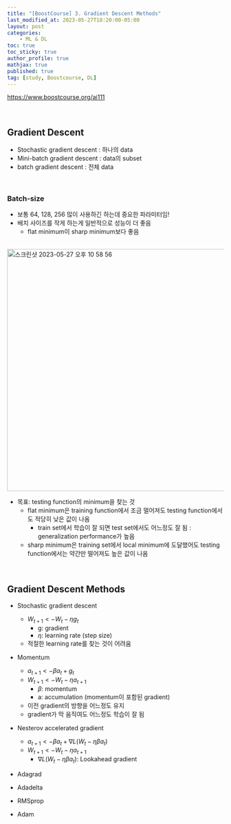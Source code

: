 ```yaml
---
title: "[BoostCourse] 3. Gradient Descent Methods"
last_modified_at: 2023-05-27T18:20:00-05:00
layout: post
categories:
    - ML & DL
toc: true
toc_sticky: true
author_profile: true
mathjax: true
published: true
tag: [study, Boostcourse, DL]
---
```


<https://www.boostcourse.org/ai111>

<br>

## Gradient Descent
- Stochastic gradient descent : 하나의 data
- Mini-batch gradient descent : data의 subset
- batch gradient descent : 전체 data

<br>

### Batch-size
- 보통 64, 128, 256 많이 사용하긴 하는데 중요한 파라미터임!
- 배치 사이즈를 작게 하는게 일반적으로 성능이 더 좋음 
    - flat minimum이 sharp minimum보다 좋음

<br>

<img width="562" alt="스크린샷 2023-05-27 오후 10 58 56" src="https://github.com/bokyung124/bokyung124.github.io/assets/53086873/33526129-8005-4189-b6ea-989b4d924ffd">


- 목표: testing function의 minimum을 찾는 것
    - flat minimum은 training function에서 조금 멀어져도 testing function에서도 적당히 낮은 값이 나옴     
        - train set에서 학습이 잘 되면 test set에서도 어느정도 잘 됨 : generalization performance가 높음
    - sharp minimum은 training set에서 local minimum에 도달했어도 testing function에서는 약간만 떨어져도 높은 값이 나옴

<br>

## Gradient Descent Methods

- Stochastic gradient descent
    - $W_{t+1} <- W_t - \eta g_t$
        - g: gradient
        - $\eta$: learning rate (step size)
    - 적절한 learning rate를 찾는 것이 어려움

- Momentum
    - $a_{t+1} <- \beta a_t + g_t$
    - $W_{t+1} <- W_t - \eta a_{t+1}$
        - $\beta$: momentum
        - a: accumulation (momentum이 포함된 gradient)
    - 이전 gradient의 방향을 어느정도 유지
    - gradient가 막 움직여도 어느정도 학습이 잘 됨

- Nesterov accelerated gradient
    - $a_{t+1} <- \beta a_t + \nabla L(W_t - \eta \beta a_t)$
    - $W_{t+1} <- W_t - \eta a_{t+1}$
        - $\nabla L(W_t - \eta \beta a_t)$: Lookahead gradient
    
- Adagrad
- Adadelta
- RMSprop
- Adam

